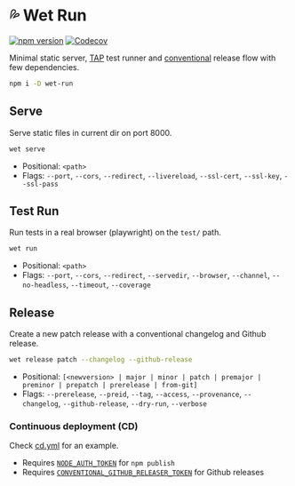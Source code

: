 # 💦 Wet Run

[![npm version](https://img.shields.io/npm/v/wet-run?style=flat-square&color=success)](http://npmjs.org/wet-run) 
[![Codecov](https://img.shields.io/codecov/c/github/luwes/wet-run?style=flat-square)](https://app.codecov.io/gh/luwes/wet-run)


Minimal static server, 
[TAP](https://testanything.org/) test runner and
[conventional](https://www.conventionalcommits.org/en/v1.0.0/) release flow
with few dependencies.

```bash
npm i -D wet-run
```

## Serve

Serve static files in current dir on port 8000.

```bash
wet serve
```

- Positional: `<path>`  
- Flags: `--port`, `--cors`, `--redirect`, `--livereload`, `--ssl-cert`,
`--ssl-key`, `--ssl-pass`

## Test Run

Run tests in a real browser (playwright) on the `test/` path.

```bash
wet run
```

- Positional: `<path>`  
- Flags: `--port`, `--cors`, `--redirect`, `--servedir`, `--browser`, 
`--channel`, `--no-headless`, `--timeout`, `--coverage`

## Release

Create a new patch release with a conventional changelog and Github release.

```bash
wet release patch --changelog --github-release
```

- Positional: `[<newversion> | major | minor | patch | premajor | preminor | prepatch | prerelease | from-git]`   
- Flags: `--prerelease`, `--preid`, `--tag`, `--access`, `--provenance`, `--changelog`, `--github-release`, `--dry-run`, `--verbose`  

### Continuous deployment (CD)

Check [cd.yml](.github/workflows/cd.yml) for an example.

- Requires [`NODE_AUTH_TOKEN`](https://docs.github.com/en/actions/publishing-packages/publishing-nodejs-packages#publishing-packages-to-the-npm-registry) for `npm publish`
- Requires [`CONVENTIONAL_GITHUB_RELEASER_TOKEN`](https://github.com/conventional-changelog/releaser-tools/tree/master/packages/conventional-github-releaser) for Github releases
